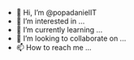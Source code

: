 - 👋 Hi, I’m @popadanielIT
- 👀 I’m interested in ...
- 🌱 I’m currently learning ...
- 💞️ I’m looking to collaborate on ...
- 📫 How to reach me ...

<!---
popadanielIT/popadanielIT is a ✨ special ✨ repository because its `README.md` (this file) appears on your GitHub profile.
You can click the Preview link to take a look at your changes.
--->
